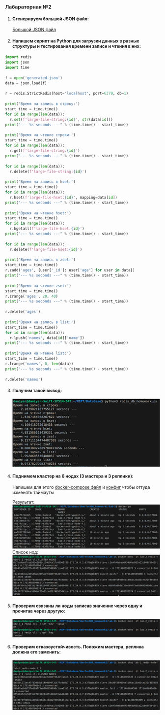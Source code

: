 ### Лабараторная №2

1. #### Сгенерируем большой JSON файл:
    [Большой JSON файл](./generated.json) 
2. #### Напишем скрипт на Python для загрузки данных в разные структуры и тестирования времени записи и чтения в них:
```python
import redis
import json
import time

f = open('generated.json')
data = json.load(f)

r = redis.StrictRedis(host='localhost', port=6379, db=1)

print('Время на запись в строку:')
start_time = time.time()
for id in range(len(data)):
  r.set(f'large-file-string:{id}', str(data[id]))
print("--- %s seconds ---" % (time.time() - start_time))

print('Время на чтение строки:')
start_time = time.time()
for id in range(len(data)):
  r.get(f'large-file-string:{id}')
print("--- %s seconds ---" % (time.time() - start_time))

for id in range(len(data)):
  r.delete(f'large-file-string:{id}')  

print('Время на запись в hset:')
start_time = time.time()
for id in range(len(data)):
  r.hset(f'large-file-hset:{id}', mapping=data[id])
print("--- %s seconds ---" % (time.time() - start_time))

print('Время на чтение hset:')
start_time = time.time()
for id in range(len(data)):
  r.hgetall(f'large-file-hset:{id}')
print("--- %s seconds ---" % (time.time() - start_time))

for id in range(len(data)):
  r.delete(f'large-file-hset:{id}')  

print('Время на запись в zset:')
start_time = time.time()
r.zadd('ages', {user['_id']: user['age'] for user in data})
print("--- %s seconds ---" % (time.time() - start_time))

print('Время на чтение zset:')
start_time = time.time()
r.zrange('ages', 20, 40)
print("--- %s seconds ---" % (time.time() - start_time))

r.delete('ages')

print('Время на запись в list:')
start_time = time.time()
for id in range(len(data)):
  r.lpush('names', data[id]['name'])
print("--- %s seconds ---" % (time.time() - start_time))

print('Время на чтение list:')
start_time = time.time()
r.lrange('names', 0, len(data))
print("--- %s seconds ---" % (time.time() - start_time))

r.delete('names')
```

3. #### Получим такой вывод:
    ![](./screens/Screenshot%20from%202024-03-26%2018-25-33.png)

4. #### Поднимем кластер на 6 нодах (3 мастера и 3 реплики):
    Напишем для этого [docker-compose файл](./docker-compose.yaml) и [конфиг](./redis.conf) чтобы оттуда изменять таймауты
    
    Результат:
    ![](./screens/Screenshot%20from%202024-03-26%2018-56-33.png)
    Список нод:
    ![](./screens/Screenshot%20from%202024-03-26%2018-56-56.png)
5. #### Проверим связаны ли ноды записав значение через одну и прочитав через другую:
    ![](./screens/Screenshot%20from%202024-03-26%2018-58-43.png)

6. #### Проверим отказоустойчивость. Положим мастера, реплика должна его заменить:
    ![](./screens/Screenshot%20from%202024-03-26%2018-58-59.png)